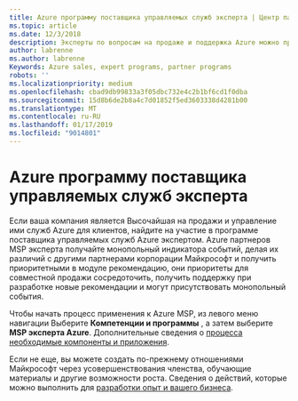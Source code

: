 ```yaml
---
title: Azure программу поставщика управляемых служб эксперта | Центр партнеров
ms.topic: article
ms.date: 12/3/2018
description: Эксперты по вопросам на продаже и поддержка Azure можно применить в MSP эксперта Azure
author: labrenne
ms.author: labrenne
Keywords: Azure sales, expert programs, partner programs
robots: ''
ms.localizationpriority: medium
ms.openlocfilehash: cbad9db99833a3f05dbc732e4c2b1bf6cd1f0dba
ms.sourcegitcommit: 15d8b6de2b8a4c7d01852f5ed3603338d4281b00
ms.translationtype: MT
ms.contentlocale: ru-RU
ms.lasthandoff: 01/17/2019
ms.locfileid: "9014801"
---
```

# <a name="azure-expert-managed-services-provider-program"></a>Azure программу поставщика управляемых служб эксперта


Если ваша компания является Высочайшая на продажи и управление ими служб Azure для клиентов, найдите на участие в программе поставщика управляемых служб Azure экспертом. Azure партнеров MSP эксперта получайте монопольный индикатора событий, делая их различий с другими партнерами корпорации Майкрософт и получить приоритетными в модуле рекомендацию, они приоритеты для совместной продажи сосредоточить, получить поддержку при разработке новые рекомендации и могут присутствовать монопольный события.

Чтобы начать процесс применения к Azure MSP, из левого меню навигации Выберите **Компетенции и программы** , а затем выберите **MSP эксперта Azure**. Дополнительные сведения о [процесса необходимые компоненты и приложения](https://partner.microsoft.com/membership/azure-expert-msp). 

Если не еще, вы можете создать по-прежнему отношениями Майкрософт через усовершенствования членства, обучающие материалы и другие возможности роста.
Сведения о действий, которые можно выполнить для [разработки опыт и вашего бизнеса](https://partner.microsoft.com/membership/azure-expert-msp).

